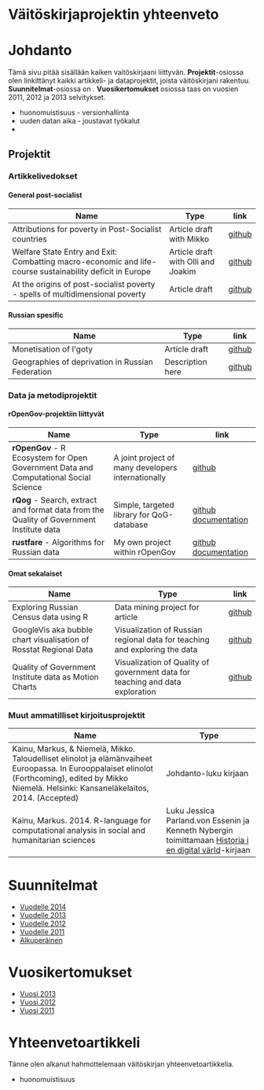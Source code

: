 <h1 class="title">Väitöskirjaprojektin yhteenveto</h1>

Johdanto
========

Tämä sivu pitää sisällään kaiken vaitöskirjaani liittyvän.
**Projektit**-osiossa olen linkittänyt kaikki artikkeli- ja
dataprojektit, joista väitöskirjani rakentuu. **Suunnitelmat**-osiossa
on . **Vuosikertomukset** osiossa taas on vuosien 2011, 2012 ja 2013
selvitykset.

- huonomuistisuus - versionhallinta
- uuden datan aika - joustavat työkalut
- 




Projektit
---------

### Artikkelivedokset

#### General post-socialist

| Name | Type | link |
| ---- | ---- | ---- |
| Attributions for poverty in Post-Socialist countries | Article draft with Mikko | [github](http://muuankarski.github.io/attributions/) |
| Welfare State Entry and Exit: Combatting macro-economic and life-course sustainability deficit in Europe | Article draft with Olli and Joakim | [github](http://muuankarski.github.io/exitentry/) |
| At the origins of post-socialist poverty - spells of multidimensional poverty | Article draft | [github](http://muuankarski.github.io/temporal/) |

#### Russian spesific

| Name | Type | link |
| ---- | ---- | ---- |
| Monetisation of l'goty | Article draft | [github](http://muuankarski.github.io/monetisation/) |
| Geographies of deprivation in Russian Federation  | Description here | [github](https://github.com/muuankarski/geographies) |

### Data ja metodiprojektit

#### rOpenGov-projektiin liittyvät

| Name | Type | link |
| ---- | ---- | ---- |
|**rOpenGov** - R Ecosystem for Open Government Data and Computational Social Science | A joint project of many developers internationally | [github](http://ropengov.github.io/) |
| **rQog** - Search, extract and format data from the Quality of Government Institute data |   Simple, targeted library for QoG-database | [github](https://github.com/muuankarski/rQog) [documentation](http://markuskainu.fi/rqog/) |
| **rustfare** - Algorithms for Russian data | My own project within rOpenGov | [github](https://github.com/rOpenGov/rustfare) [documentation](http://markuskainu.fi/rustfare/) |


#### Omat sekalaiset

| Name | Type | link |
| ---- | ---- | ---- |
| Exploring Russian Census data using R | Data mining project for article | [github](https://github.com/muuankarski/censusanalysis) |
| GoogleVis aka bubble chart visualisation of Rosstat Regional Data | Visualization of Russian regional data for teaching and exploring the data | [github](https://github.com/muuankarski/rusRegionGVis) |
| Quality of Government Institute data as Motion Charts | Visualization of Quality of government data for teaching and data exploration | [github](https://github.com/muuankarski/QogGVis) |

### Muut ammatilliset kirjoitusprojektit

| Name | Type |
| ---- | ---- |
| Kainu, Markus, & Niemelä, Mikko. Taloudelliset elinolot ja elämänvaiheet Euroopassa. In Eurooppalaiset elinolot (Forthcoming), edited by Mikko Niemelä. Helsinki: Kansaneläkelaitos, 2014. (Accepted) | Johdanto-luku kirjaan |
| Kainu, Markus. 2014. R-language for computational analysis in social and humanitarian sciences | Luku Jessica Parland.von Essenin ja Kenneth Nybergin toimittamaan [Historia i en digital värld](http://digihist.se/)-kirjaan |



Suunnitelmat
============

-   [Vuodelle 2014](plan2014.html)
-   [Vuodelle 2013](plan2013.html)
-   [Vuodelle 2012](plan2012.html)
-   [Vuodelle 2011](plan2011.html)
-   [Alkuperäinen](plan2010.html)

Vuosikertomukset
================

-   [Vuosi 2013](happened2013.html)
-   [Vuosi 2012](happened2012.html)
-   [Vuosi 2011](happened2011.html)



Yhteenvetoartikkeli
================

Tänne olen alkanut hahmottelemaan väitöskirjan yhteenvetoartikkelia.

- huonomuistisuus